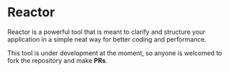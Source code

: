 # Reactor

Reactor is a powerful tool that is meant to clarify and structure your application in a simple neat way for better coding and performance.


This tool is under development at the moment, so anyone is welcomed to fork the repository and make **PRs**. 